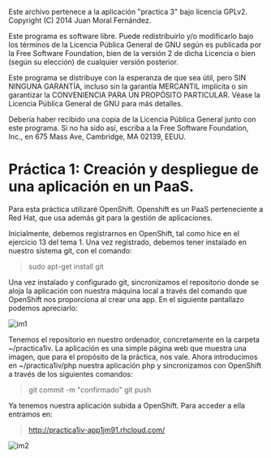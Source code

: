 Este archivo pertenece a la aplicación "practica 3" bajo licencia GPLv2. Copyright (C) 2014 Juan Moral Fernández.

Este programa es software libre. Puede redistribuirlo y/o modificarlo bajo los términos de la Licencia Pública General de GNU según es publicada por la Free Software Foundation, bien de la versión 2 de dicha Licencia o bien (según su elección) de cualquier versión posterior.

Este programa se distribuye con la esperanza de que sea útil, pero SIN NINGUNA GARANTÍA, incluso sin la garantía MERCANTIL implícita o sin garantizar la CONVENIENCIA PARA UN PROPÓSITO PARTICULAR. Véase la Licencia Pública General de GNU para más detalles.

Debería haber recibido una copia de la Licencia Pública General junto con este programa. Si no ha sido así, escriba a la Free Software Foundation, Inc., en 675 Mass Ave, Cambridge, MA 02139, EEUU.


Práctica 1:  Creación y despliegue de una aplicación en un PaaS.
===========

Para esta práctica utilizaré OpenShift. Openshift es un PaaS perteneciente a Red Hat, que usa además git 
para la gestión de aplicaciones.

Inicialmente, debemos registrarnos en OpenShift, tal como hice en el ejercicio 13 del tema 1. Una vez registrado, debemos tener instalado en nuestro sistema git, con el comando:

>sudo apt-get install git

Una vez instalado y configurado git, sincronizamos el repositorio donde se aloja la aplicación con nuestra máquina local a través del comando que OpenShift nos proporciona al crear una app. En el siguiente pantallazo podemos apreciarlo:

![im1](https://dl.dropbox.com/s/nex58rc3jds1ib4/Captura%20de%20pantalla%20de%202014-01-16%2023%3A55%3A56.png)


Tenemos el repositorio en nuestro ordenador, concretamente en la carpeta ~/practica1iv. La aplicación es una simple página web que muestra una imagen, que para el propósito de la práctica, nos vale. Ahora introducimos en
~/practica1iv/php nuestra aplicación php y sincronizamos con OpenShift a través de los siguientes comandos:

> git commit -m "confirmado"
> git push

Ya tenemos nuestra aplicación subida a OpenShift. Para acceder a ella entramos en:

>http://practica1iv-app1jm91.rhcloud.com/

![im2](https://dl.dropbox.com/s/03aufp4hurrvb56/Captura%20de%20pantalla%20de%202014-01-17%2001%3A18%3A23.png)


